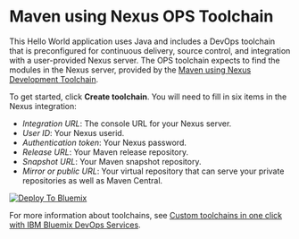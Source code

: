 # Maven using Nexus OPS Toolchain

This Hello World application uses Java and includes a DevOps toolchain that is preconfigured for continuous delivery, source control, and 
integration with a user-provided Nexus server. The OPS toolchain expects to find the modules in the Nexus server, provided by 
the [Maven using Nexus Development Toolchain](https://github.com/open-toolchain/dev-maven-toolchain).

To get started, click **Create toolchain**. You will need to fill in six items in the Nexus integration:
- _Integration URL_: The console URL for your Nexus server.
- _User ID_: Your Nexus userid.
- _Authentication token_: Your Nexus password.
- _Release URL_: Your Maven release repository.
- _Snapshot URL_: Your Maven snapshot repository.
- _Mirror or public URL_: Your virtual repository that can serve your private repositories as well as Maven Central.


[![Deploy To Bluemix](https://console.ng.bluemix.net/devops/graphics/create_toolchain_button.png)](https://console.ng.bluemix.net/devops/setup/deploy/?repository=https%3A//github.com/open-toolchain/ops-maven-toolchain)

For more information about toolchains, see [Custom toolchains in one click with IBM Bluemix DevOps Services](https://developer.ibm.com/devops-services/2016/06/16/open-toolchain-with-ibm-bluemix-devops-services/).

